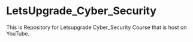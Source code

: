 # LetsUpgrade_Cyber_Security
This is Repository for Letsupgrade Cyber_Security Course that is host on YouTube.
